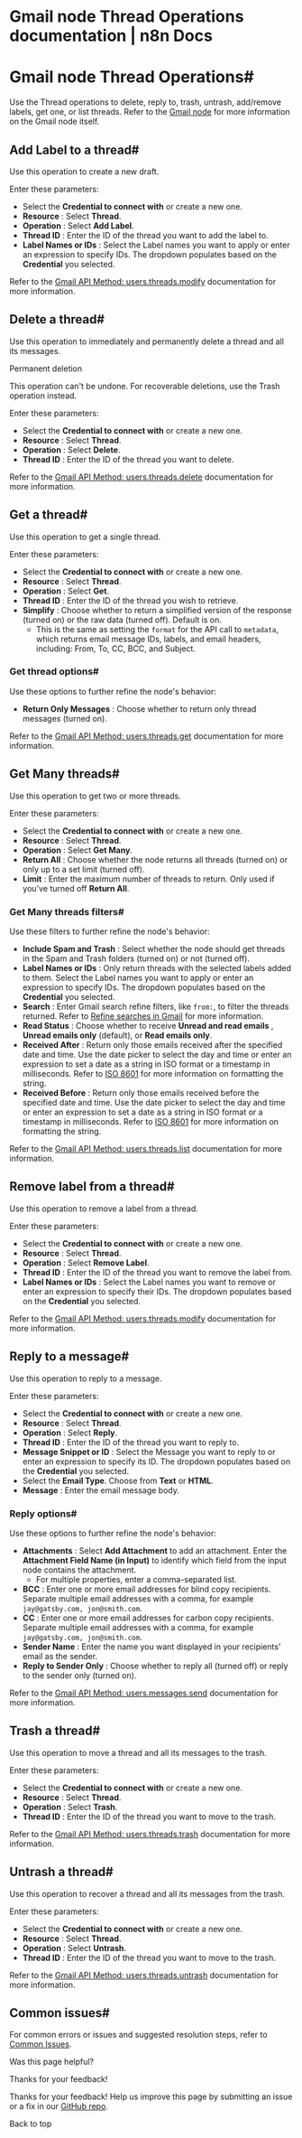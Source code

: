 # Gmail node Thread Operations documentation | n8n Docs

[ ](https://github.com/n8n-io/n8n-docs/edit/main/docs/integrations/builtin/app-nodes/n8n-nodes-base.gmail/thread-operations.md "Edit this page")

# Gmail node Thread Operations#

Use the Thread operations to delete, reply to, trash, untrash, add/remove labels, get one, or list threads. Refer to the [Gmail node](../) for more information on the Gmail node itself.

## Add Label to a thread#

Use this operation to create a new draft.

Enter these parameters:

  * Select the **Credential to connect with** or create a new one.
  * **Resource** : Select **Thread**.
  * **Operation** : Select **Add Label**.
  * **Thread ID** : Enter the ID of the thread you want to add the label to.
  * **Label Names or IDs** : Select the Label names you want to apply or enter an expression to specify IDs. The dropdown populates based on the **Credential** you selected.

Refer to the [Gmail API Method: users.threads.modify](https://developers.google.com/gmail/api/reference/rest/v1/users.threads/modify) documentation for more information.

## Delete a thread#

Use this operation to immediately and permanently delete a thread and all its messages.

Permanent deletion

This operation can't be undone. For recoverable deletions, use the Trash operation instead.

Enter these parameters:

  * Select the **Credential to connect with** or create a new one.
  * **Resource** : Select **Thread**.
  * **Operation** : Select **Delete**.
  * **Thread ID** : Enter the ID of the thread you want to delete.

Refer to the [Gmail API Method: users.threads.delete](https://developers.google.com/gmail/api/reference/rest/v1/users.threads/delete) documentation for more information.

## Get a thread#

Use this operation to get a single thread.

Enter these parameters:

  * Select the **Credential to connect with** or create a new one.
  * **Resource** : Select **Thread**.
  * **Operation** : Select **Get**.
  * **Thread ID** : Enter the ID of the thread you wish to retrieve.
  * **Simplify** : Choose whether to return a simplified version of the response (turned on) or the raw data (turned off). Default is on.
    * This is the same as setting the `format` for the API call to `metadata`, which returns email message IDs, labels, and email headers, including: From, To, CC, BCC, and Subject.

### Get thread options#

Use these options to further refine the node's behavior:

  * **Return Only Messages** : Choose whether to return only thread messages (turned on).

Refer to the [Gmail API Method: users.threads.get](https://developers.google.com/gmail/api/reference/rest/v1/users.threads/get) documentation for more information.

## Get Many threads#

Use this operation to get two or more threads.

Enter these parameters:

  * Select the **Credential to connect with** or create a new one.
  * **Resource** : Select **Thread**.
  * **Operation** : Select **Get Many**.
  * **Return All** : Choose whether the node returns all threads (turned on) or only up to a set limit (turned off).
  * **Limit** : Enter the maximum number of threads to return. Only used if you've turned off **Return All**.

### Get Many threads filters#

Use these filters to further refine the node's behavior:

  * **Include Spam and Trash** : Select whether the node should get threads in the Spam and Trash folders (turned on) or not (turned off).
  * **Label Names or IDs** : Only return threads with the selected labels added to them. Select the Label names you want to apply or enter an expression to specify IDs. The dropdown populates based on the **Credential** you selected.
  * **Search** : Enter Gmail search refine filters, like `from:`, to filter the threads returned. Refer to [Refine searches in Gmail](https://support.google.com/mail/answer/7190?hl=en) for more information.
  * **Read Status** : Choose whether to receive **Unread and read emails** , **Unread emails only** (default), or **Read emails only**.
  * **Received After** : Return only those emails received after the specified date and time. Use the date picker to select the day and time or enter an expression to set a date as a string in ISO format or a timestamp in milliseconds. Refer to [ISO 8601](https://en.wikipedia.org/wiki/ISO_8601) for more information on formatting the string.
  * **Received Before** : Return only those emails received before the specified date and time. Use the date picker to select the day and time or enter an expression to set a date as a string in ISO format or a timestamp in milliseconds. Refer to [ISO 8601](https://en.wikipedia.org/wiki/ISO_8601) for more information on formatting the string.

Refer to the [Gmail API Method: users.threads.list](https://developers.google.com/gmail/api/reference/rest/v1/users.threads/list) documentation for more information.

## Remove label from a thread#

Use this operation to remove a label from a thread.

Enter these parameters:

  * Select the **Credential to connect with** or create a new one.
  * **Resource** : Select **Thread**.
  * **Operation** : Select **Remove Label**.
  * **Thread ID** : Enter the ID of the thread you want to remove the label from.
  * **Label Names or IDs** : Select the Label names you want to remove or enter an expression to specify their IDs. The dropdown populates based on the **Credential** you selected.

Refer to the [Gmail API Method: users.threads.modify](https://developers.google.com/gmail/api/reference/rest/v1/users.threads/modify) documentation for more information.

## Reply to a message#

Use this operation to reply to a message.

Enter these parameters:

  * Select the **Credential to connect with** or create a new one.
  * **Resource** : Select **Thread**.
  * **Operation** : Select **Reply**.
  * **Thread ID** : Enter the ID of the thread you want to reply to.
  * **Message Snippet or ID** : Select the Message you want to reply to or enter an expression to specify its ID. The dropdown populates based on the **Credential** you selected.
  * Select the **Email Type**. Choose from **Text** or **HTML**.
  * **Message** : Enter the email message body.

### Reply options#

Use these options to further refine the node's behavior:

  * **Attachments** : Select **Add Attachment** to add an attachment. Enter the **Attachment Field Name (in Input)** to identify which field from the input node contains the attachment.
    * For multiple properties, enter a comma-separated list.
  * **BCC** : Enter one or more email addresses for blind copy recipients. Separate multiple email addresses with a comma, for example `jay@gatsby.com, jon@smith.com`.
  * **CC** : Enter one or more email addresses for carbon copy recipients. Separate multiple email addresses with a comma, for example `jay@gatsby.com, jon@smith.com`.
  * **Sender Name** : Enter the name you want displayed in your recipients' email as the sender.
  * **Reply to Sender Only** : Choose whether to reply all (turned off) or reply to the sender only (turned on).

Refer to the [Gmail API Method: users.messages.send](https://developers.google.com/gmail/api/reference/rest/v1/users.messages/send) documentation for more information.

## Trash a thread#

Use this operation to move a thread and all its messages to the trash.

Enter these parameters:

  * Select the **Credential to connect with** or create a new one.
  * **Resource** : Select **Thread**.
  * **Operation** : Select **Trash**.
  * **Thread ID** : Enter the ID of the thread you want to move to the trash.

Refer to the [Gmail API Method: users.threads.trash](https://developers.google.com/gmail/api/reference/rest/v1/users.threads/trash) documentation for more information.

## Untrash a thread#

Use this operation to recover a thread and all its messages from the trash.

Enter these parameters:

  * Select the **Credential to connect with** or create a new one.
  * **Resource** : Select **Thread**.
  * **Operation** : Select **Untrash**.
  * **Thread ID** : Enter the ID of the thread you want to move to the trash.

Refer to the [Gmail API Method: users.threads.untrash](https://developers.google.com/gmail/api/reference/rest/v1/users.threads/untrash) documentation for more information.

## Common issues#

For common errors or issues and suggested resolution steps, refer to [Common Issues](../common-issues/).

Was this page helpful? 

Thanks for your feedback! 

Thanks for your feedback! Help us improve this page by submitting an issue or a fix in our [GitHub repo](https://github.com/n8n-io/n8n-docs). 

Back to top